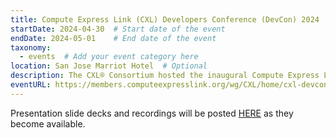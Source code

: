```yaml
---
title: Compute Express Link (CXL) Developers Conference (DevCon) 2024
startDate: 2024-04-30  # Start date of the event
endDate: 2024-05-01    # End date of the event
taxonomy:
  - events  # Add your event category here
location: San Jose Marriot Hotel  # Optional
description: The CXL® Consortium hosted the inaugural Compute Express Link® Developers Conference where Steve presented "CXL Software Ecosystem - The Software Stack for CXL".
eventURL: https://members.computeexpresslink.org/wg/CXL/home/cxl-devcon-2024  # Optional, registration link, etc.
---
```


Presentation slide decks and recordings will be posted [HERE](https://members.computeexpresslink.org/wg/CXL/document/folder/503) as they become available. 